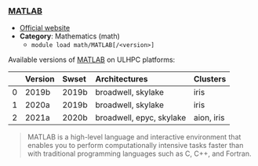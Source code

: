 ### [MATLAB](https://www.mathworks.com/products/matlab)

* [Official website](https://www.mathworks.com/products/matlab)
* __Category__: Mathematics (math)
    -  `module load math/MATLAB[/<version>]`

Available versions of [MATLAB](https://www.mathworks.com/products/matlab) on ULHPC platforms:

|    | Version   | Swset   | Architectures            | Clusters   |
|---:|:----------|:--------|:-------------------------|:-----------|
|  0 | 2019b     | 2019b   | broadwell, skylake       | iris       |
|  1 | 2020a     | 2019b   | broadwell, skylake       | iris       |
|  2 | 2021a     | 2020b   | broadwell, epyc, skylake | aion, iris |

> MATLAB is a high-level language and interactive environment that enables you to perform computationally intensive tasks faster than with traditional programming languages such as C, C++, and Fortran.
